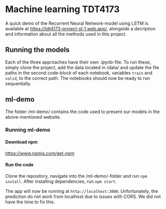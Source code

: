 # Machine learning TDT4173
A quick demo of the Recurrent Neural Network-model using LSTM is available at https://tdt4173-project-sl-1.web.app/, alongside a decription and information about all the methods used in this project. 

## Running the models
Each of the three approaches have their own .ipynb-file. To run these, simply clone the project, add the data located in /data/ and update the file paths in the second code-block of each notebook, variables `train` and `valid`, to the correct path. The notebooks should now be ready to run sequentially. 

## ml-demo
The folder /ml-demo/ contains the code used to present our models in the above-mentioned website.

### Running ml-demo
#### Download npm
https://www.npmjs.com/get-npm
#### Run the code

Clone the repository, navigate into the /ml-demo/-folder and run `npm install`. After installing dependencies, run `npm start`. 

The app will now be running at `http://localhost:3000`.
Unfortunately, the prediction do not work from localhost due to issues with CORS. We did not have the time to fix this. 
